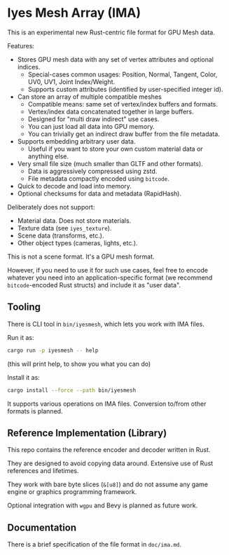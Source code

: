 # Iyes Mesh Array (IMA)

This is an experimental new Rust-centric file format for GPU Mesh data.

Features:
 - Stores GPU mesh data with any set of vertex attributes and optional indices.
   - Special-cases common usages: Position, Normal, Tangent, Color, UV0, UV1, Joint Index/Weight.
   - Supports custom attributes (identified by user-specified integer id).
 - Can store an array of multiple compatible meshes
   - Compatible means: same set of vertex/index buffers and formats.
   - Vertex/index data concatenated together in large buffers.
   - Designed for "multi draw indirect" use cases.
   - You can just load all data into GPU memory.
   - You can trivially get an indirect draw buffer from the file metadata.
 - Supports embedding arbitrary user data.
   - Useful if you want to store your own custom material data or anything else.
 - Very small file size (much smaller than GLTF and other formats).
   - Data is aggressively compressed using zstd.
   - File metadata compactly encoded using `bitcode`.
 - Quick to decode and load into memory.
 - Optional checksums for data and metadata (RapidHash).

Deliberately does not support:
 - Material data. Does not store materials.
 - Texture data (see `iyes_texture`).
 - Scene data (transforms, etc.).
 - Other object types (cameras, lights, etc.).

This is not a scene format. It's a GPU mesh format.

However, if you need to use it for such use cases, feel free to encode whatever
you need into an application-specific format (we recommend `bitcode`-encoded
Rust structs) and include it as "user data".

## Tooling

There is CLI tool in `bin/iyesmesh`, which lets you work with IMA files.

Run it as:

```sh
cargo run -p iyesmesh -- help
```

(this will print help, to show you what you can do)

Install it as:

```sh
cargo install --force --path bin/iyesmesh
```

It supports various operations on IMA files. Conversion to/from other formats
is planned.

## Reference Implementation (Library)

This repo contains the reference encoder and decoder written in Rust.

They are designed to avoid copying data around. Extensive use of Rust
references and lifetimes.

They work with bare byte slices (`&[u8]`) and do not assume any game engine
or graphics programming framework.

Optional integration with `wgpu` and Bevy is planned as future work.

## Documentation

There is a brief specification of the file format in `doc/ima.md`.
